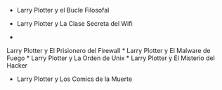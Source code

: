 * Larry Plotter y el Bucle Filosofal

* Larry Plotter y La Clase Secreta del Wifi
* 
Larry Plotter y El Prisionero del Firewall
* 
Larry Plotter y El Malware de Fuego
* 
Larry Plotter y La Orden de Unix
* 
Larry Plotter y El Misterio del Hacker

* Larry Plotter y Los Comics de la Muerte
